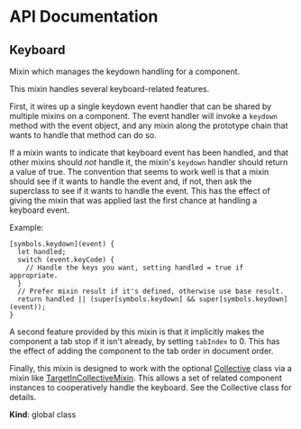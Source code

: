# API Documentation
<a name="Keyboard"></a>

## Keyboard
Mixin which manages the keydown handling for a component.

This mixin handles several keyboard-related features.

First, it wires up a single keydown event handler that can be shared by
multiple mixins on a component. The event handler will invoke a `keydown`
method with the event object, and any mixin along the prototype chain that
wants to handle that method can do so.

If a mixin wants to indicate that keyboard event has been handled, and that
other mixins should *not* handle it, the mixin's `keydown` handler should
return a value of true. The convention that seems to work well is that a
mixin should see if it wants to handle the event and, if not, then ask the
superclass to see if it wants to handle the event. This has the effect of
giving the mixin that was applied last the first chance at handling a
keyboard event.

Example:

    [symbols.keydown](event) {
      let handled;
      switch (event.keyCode) {
        // Handle the keys you want, setting handled = true if appropriate.
      }
      // Prefer mixin result if it's defined, otherwise use base result.
      return handled || (super[symbols.keydown] && super[symbols.keydown](event));
    }

A second feature provided by this mixin is that it implicitly makes the
component a tab stop if it isn't already, by setting `tabIndex` to 0. This
has the effect of adding the component to the tab order in document order.

Finally, this mixin is designed to work with the optional
[Collective](Collective.md) class via a mixin like
[TargetInCollectiveMixin](TargetInCollectiveMixin.md). This allows a set of
related component instances to cooperatively handle the keyboard. See the
Collective class for details.

  **Kind**: global class
